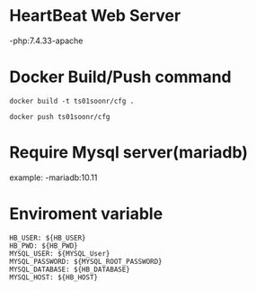# HeartBeat Web Server

-php:7.4.33-apache

# Docker Build/Push command

```
docker build -t ts01soonr/cfg .
```
```
docker push ts01soonr/cfg
```
# Require Mysql server(mariadb)

example:
-mariadb:10.11

# Enviroment variable

```
HB_USER: ${HB_USER}
HB_PWD: ${HB_PWD}
MYSQL_USER: ${MYSQL_User}
MYSQL_PASSWORD: ${MYSQL_ROOT_PASSWORD}
MYSQL_DATABASE: ${HB_DATABASE}
MYSQL_HOST: ${HB_HOST}
```


